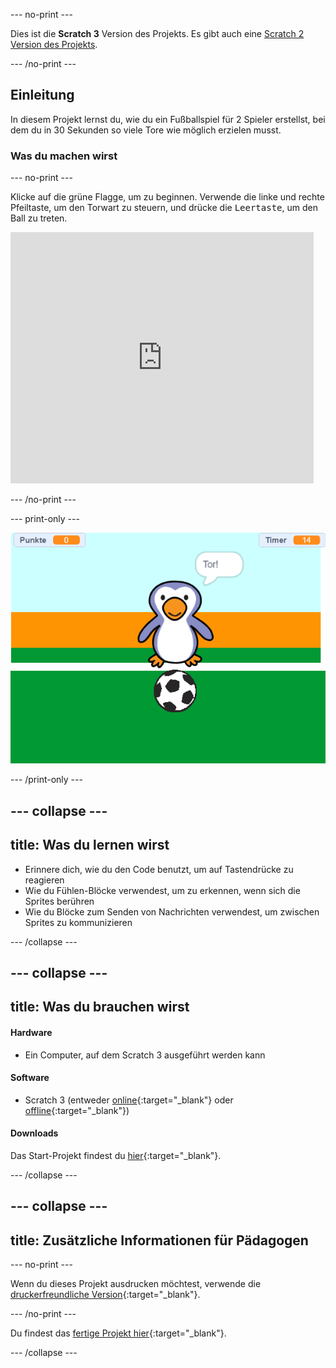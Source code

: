 --- no-print ---

Dies ist die **Scratch 3** Version des Projekts. Es gibt auch eine [Scratch 2 Version des Projekts](https://projects.raspberrypi.org/de-DE/projects/beat-the-goalie-scratch2).

--- /no-print ---

## Einleitung

In diesem Projekt lernst du, wie du ein Fußballspiel für 2 Spieler erstellst, bei dem du in 30 Sekunden so viele Tore wie möglich erzielen musst.

### Was du machen wirst

--- no-print ---

Klicke auf die grüne Flagge, um zu beginnen. Verwende die linke und rechte Pfeiltaste, um den Torwart zu steuern, und drücke die <kbd>Leertaste</kbd>, um den Ball zu treten.

<div class="scratch-preview">
  <iframe allowtransparency="true" width="485" height="402" src="https://scratch.mit.edu/projects/embed/405905115/?autostart=false" frameborder="0" scrolling="no"></iframe>
</div>

--- /no-print ---

--- print-only ---

![Bildschirmfoto des Spiels](images/goalie-final.png)

--- /print-only ---

--- collapse ---
---
title: Was du lernen wirst
---

- Erinnere dich, wie du den Code benutzt, um auf Tastendrücke zu reagieren
- Wie du Fühlen-Blöcke verwendest, um zu erkennen, wenn sich die Sprites berühren
- Wie du Blöcke zum Senden von Nachrichten verwendest, um zwischen Sprites zu kommunizieren

--- /collapse ---

--- collapse ---
---
title: Was du brauchen wirst
---

#### Hardware

+ Ein Computer, auf dem Scratch 3 ausgeführt werden kann

#### Software

+ Scratch 3 (entweder [online](http://rpf.io/scratchon){:target="_blank"} oder [offline](http://rpf.io/scratchoff){:target="_blank"})

#### Downloads

Das Start-Projekt findest du [hier](http://rpf.io/p/de-DE/beat-the-goalie-go){:target="_blank"}.

--- /collapse ---

--- collapse ---
---
title: Zusätzliche Informationen für Pädagogen
---

--- no-print ---

Wenn du dieses Projekt ausdrucken möchtest, verwende die [druckerfreundliche Version](https://projects.raspberrypi.org/de-DE/projects/beat-the-goalie/print){:target="_blank"}.

--- /no-print ---

Du findest das [fertige Projekt hier](http://rpf.io/p/de-DE/beat-the-goalie-get){:target="_blank"}.

--- /collapse ---
